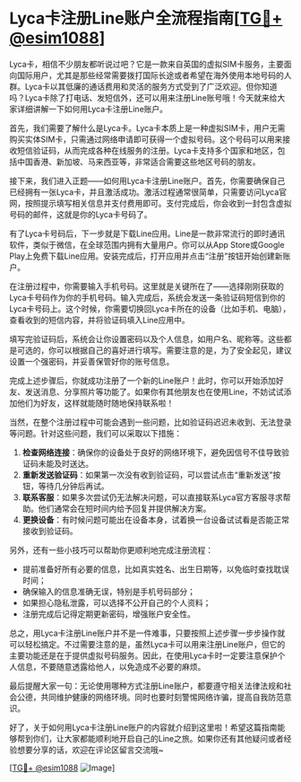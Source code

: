 # Lyca卡注册Line账户全流程指南[[TG💪+ @esim1088](https://t.me/s/esim1088)]

Lyca卡，相信不少朋友都听说过吧？它是一款来自英国的虚拟SIM卡服务，主要面向国际用户，尤其是那些经常需要拨打国际长途或者希望在海外使用本地号码的人群。Lyca卡以其低廉的通话费用和灵活的服务方式受到了广泛欢迎。但你知道吗？Lyca卡除了打电话、发短信外，还可以用来注册Line账号哦！今天就来给大家详细讲解一下如何用Lyca卡注册Line账户。

首先，我们需要了解什么是Lyca卡。Lyca卡本质上是一种虚拟SIM卡，用户无需购买实体SIM卡，只需通过网络申请即可获得一个虚拟号码。这个号码可以用来接收短信验证码，从而完成各种在线服务的注册。Lyca卡支持多个国家和地区，包括中国香港、新加坡、马来西亚等，非常适合需要这些地区号码的朋友。

接下来，我们进入正题——如何用Lyca卡注册Line账户。首先，你需要确保自己已经拥有一张Lyca卡，并且激活成功。激活过程通常很简单，只需要访问Lyca官网，按照提示填写相关信息并支付费用即可。支付完成后，你会收到一封包含虚拟号码的邮件，这就是你的Lyca卡号码了。

有了Lyca卡号码后，下一步就是下载Line应用。Line是一款非常流行的即时通讯软件，类似于微信，在全球范围内拥有大量用户。你可以从App Store或Google Play上免费下载Line应用。安装完成后，打开应用并点击“注册”按钮开始创建新账户。

在注册过程中，你需要输入手机号码。这里就是关键所在了——选择刚刚获取的Lyca卡号码作为你的手机号码。输入完成后，系统会发送一条验证码短信到你的Lyca卡号码上。这个时候，你需要切换回Lyca卡所在的设备（比如手机、电脑），查看收到的短信内容，并将验证码填入Line应用中。

填写完验证码后，系统会让你设置密码以及个人信息，如用户名、昵称等。这些都是可选的，你可以根据自己的喜好进行填写。需要注意的是，为了安全起见，建议设置一个强密码，并妥善保管好你的账号信息。

完成上述步骤后，你就成功注册了一个新的Line账户！此时，你可以开始添加好友、发送消息、分享照片等功能了。如果你有其他朋友也在使用Line，不妨试试添加他们为好友，这样就能随时随地保持联系啦！

当然，在整个注册过程中可能会遇到一些问题，比如验证码迟迟未收到、无法登录等问题。针对这些问题，我们可以采取以下措施：

1. **检查网络连接**：确保你的设备处于良好的网络环境下，避免因信号不佳导致验证码未能及时送达。
2. **重新发送验证码**：如果第一次没有收到验证码，可以尝试点击“重新发送”按钮，等待几分钟后再试。
3. **联系客服**：如果多次尝试仍无法解决问题，可以直接联系Lyca官方客服寻求帮助。他们通常会在短时间内给予回复并提供解决方案。
4. **更换设备**：有时候问题可能出在设备本身，试着换一台设备试试看是否能正常接收到验证码。

另外，还有一些小技巧可以帮助你更顺利地完成注册流程：

- 提前准备好所有必要的信息，比如真实姓名、出生日期等，以免临时查找耽误时间；
- 确保输入的信息准确无误，特别是手机号码部分；
- 如果担心隐私泄露，可以选择不公开自己的个人资料；
- 注册完成后记得定期更新密码，增强账户安全性。

总之，用Lyca卡注册Line账户并不是一件难事，只要按照上述步骤一步步操作就可以轻松搞定。不过需要注意的是，虽然Lyca卡可以用来注册Line账户，但它的主要功能还是在于提供虚拟号码服务。因此，在使用Lyca卡时一定要注意保护个人信息，不要随意透露给他人，以免造成不必要的麻烦。

最后提醒大家一句：无论使用哪种方式注册Line账户，都要遵守相关法律法规和社会公德，共同维护健康的网络环境。同时也要时刻警惕网络诈骗，提高自我防范意识。

好了，关于如何用Lyca卡注册Line账户的内容就介绍到这里啦！希望这篇指南能够帮到你们，让大家都能顺利地开启自己的Line之旅。如果你还有其他疑问或者经验想要分享的话，欢迎在评论区留言交流哦~

[[TG💪+ @esim1088](https://t.me/s/esim1088) ![Image](https://i.postimg.cc/4NQfJmqS/Snipaste-2025-05-13-00-14-12.png)]